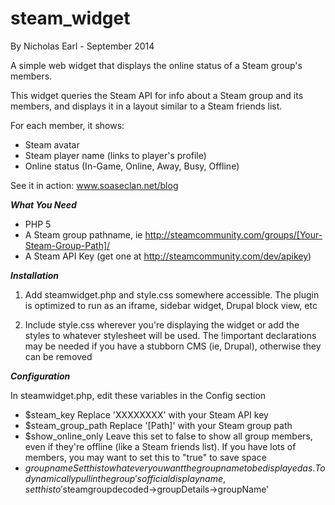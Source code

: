 steam_widget
============
By Nicholas Earl - September 2014

A simple web widget that displays the online status of a Steam group's members.

This widget queries the Steam API for info about a Steam group and its members, and displays it in a layout similar to a Steam friends list.

For each member, it shows:

- Steam avatar
- Steam player name (links to player's profile)
- Online status (In-Game, Online, Away, Busy, Offline)

See it in action:  www.soaseclan.net/blog


***What You Need***

- PHP 5
- A Steam group pathname, ie http://steamcommunity.com/groups/[Your-Steam-Group-Path]/
- A Steam API Key (get one at http://steamcommunity.com/dev/apikey)


***Installation***

1) Add steamwidget.php and style.css somewhere accessible.  The plugin is optimized to run as an iframe, sidebar widget, Drupal block view, etc

2) Include style.css wherever you're displaying the widget or add the styles to whatever stylesheet will be used.  The !important declarations may be needed if you have a stubborn CMS (ie, Drupal), otherwise they can be removed



***Configuration***

In steamwidget.php, edit these variables in the Config section

- $steam_key  Replace 'XXXXXXXX' with your Steam API key
- $steam_group_path  Replace '[Path]' with your Steam group path
- $show_online_only  Leave this set to false to show all group members, even if they're offline (like a Steam friends list).  If you have lots of members, you may want to set this to "true" to save space
- $groupname  Set this to whatever you want the group name to be displayed as.  To dynamically pull in the group's official display name, set this to '$steamgroupdecoded->groupDetails->groupName'
